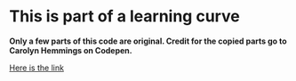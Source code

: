 # This is part of a learning curve

**Only a few parts of this code are original. Credit for the copied parts go to Carolyn Hemmings on Codepen.**

[Here is the link](https://codepen.io/cphemm/pen/reNwWd)